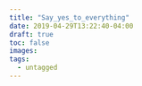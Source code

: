 ```yaml
---
title: "Say_yes_to_everything"
date: 2019-04-29T13:22:40-04:00
draft: true
toc: false
images:
tags: 
  - untagged
---
```


